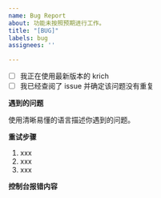 ```yaml
---
name: Bug Report
about: 功能未按照预期进行工作。
title: "[BUG]"
labels: bug
assignees: ''

---
```


<!-- 如果你确定某个选项，请把方括号中的空格替换为英文字母 `x` -->

- [ ] 我正在使用最新版本的 krich
- [ ] 我已经查阅了 issue 并确定该问题没有重复

**遇到的问题**

使用清晰易懂的语言描述你遇到的问题。

**重试步骤**
<!-- 请在这里详细描述重现问题的方法，如果步骤难以描述，请给出清晰、易懂的视频演示 -->

1. xxx
2. xxx
3. xxx

**控制台报错内容**
<!--
    请在这里给出出现错误时控制台的报错内容。
    如果没有报错请声明没有报错。
    由于代码打包方式的原因，如果报错内容中包含了匿名函数，请给出报错所指的位置的代码。
-->